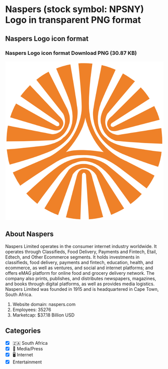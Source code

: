 # Naspers (stock symbol: NPSNY) Logo in transparent PNG format

## Naspers Logo icon format

### Naspers Logo icon format Download PNG (30.87 KB)

![Naspers Logo icon format Download PNG (30.87 KB)](/img/orig/NPSNY-44dae5f8.png)

## About Naspers

Naspers Limited operates in the consumer internet industry worldwide. It operates through Classifieds, Food Delivery, Payments and Fintech, Etail, Edtech, and Other Ecommerce segments. It holds investments in classifieds, food delivery, payments and fintech, education, health, and ecommerce, as well as ventures, and social and internet platforms; and offers eMAG platform for online food and grocery delivery network. The company also prints, publishes, and distributes newspapers, magazines, and books through digital platforms, as well as provides media logistics. Naspers Limited was founded in 1915 and is headquartered in Cape Town, South Africa.

1. Website domain: naspers.com
2. Employees: 35276
3. Marketcap: $37.18 Billion USD


## Categories
- [x] 🇿🇦 South Africa
- [x] 📰 Media/Press
- [x] 🖥️ Internet
- [x] Entertainment

